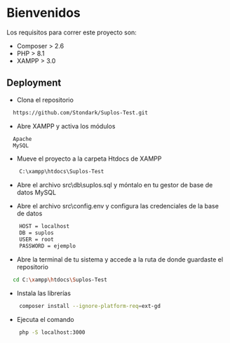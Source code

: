 
# Bienvenidos

Los requisitos para correr este proyecto son:
- Composer > 2.6
- PHP > 8.1
- XAMPP > 3.0

## Deployment


- Clona el repositorio
```bash
  https://github.com/Stondark/Suplos-Test.git
```
- Abre XAMPP y activa los módulos
```bash
  Apache
  MySQL
```

- Mueve el proyecto a la carpeta Htdocs de XAMPP
```bash
    C:\xampp\htdocs\Suplos-Test
```
- Abre el archivo src\db\suplos.sql y móntalo en tu gestor de base de datos MySQL

- Abre el archivo src\config\.env y configura las credenciales de la base de datos
```bash
    HOST = localhost
    DB = suplos
    USER = root
    PASSWORD = ejemplo
```

- Abre la terminal de tu sistema y accede a la ruta de donde guardaste el repositorio
```bash
  cd C:\xampp\htdocs\Suplos-Test
```

- Instala las librerías
```bash
    composer install --ignore-platform-req=ext-gd
```

- Ejecuta el comando
```bash
    php -S localhost:3000
```

